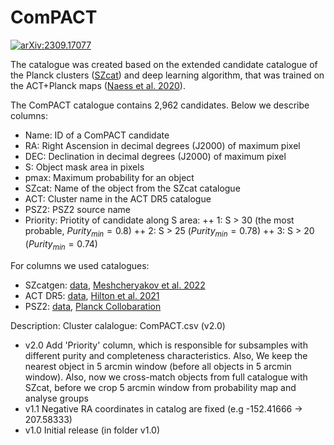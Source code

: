 # ComPACT

[![arXiv:2309.17077](http://img.shields.io/badge/arXiv-2309.17077-B31B1B.svg)](https://arxiv.org/abs/2309.17077)

The catalogue was created based on the extended candidate catalogue of the Planck clusters ([SZcat](https://github.com/astromining/planck_szcat)) and deep learning algorithm, that was trained on the ACT+Planck maps ([Naess et al. 2020](https://iopscience.iop.org/article/10.1088/1475-7516/2020/12/046)). 

The ComPACT catalogue contains 2,962 candidates. Below we describe columns:
+ Name: ID of a ComPACT candidate
+ RA: Right Ascension in decimal degrees (J2000) of maximum pixel
+ DEC: Declination in decimal degrees (J2000) of maximum pixel
+ S: Object mask area in pixels
+ pmax: Maximum probability for an object
+ SZcat: Name of the object from the SZcat catalogue
+ ACT: Cluster name in the ACT DR5 catalogue
+ PSZ2:	PSZ2 source name 
+ Priority: Priotity of candidate along S area:
  ++ 1: S > 30 (the most probable, $Purity_{min} = 0.8$)
  ++ 2: S > 25 ($Purity_{min} = 0.78$)
  ++ 3: S > 20 ($Purity_{min} = 0.74$)

For columns we used catalogues:
+ SZcatgen: [data](https://github.com/astromining/planck_szcat), [Meshcheryakov et al. 2022](https://link.springer.com/article/10.1134/S1063773722090055)
+ ACT DR5: [data](https://lambda.gsfc.nasa.gov/product/act/actpol_dr5_szcluster_catalog_get.html), [Hilton et al. 2021](https://iopscience.iop.org/article/10.3847/1538-4365/abd023)
+ PSZ2: [data](https://vizier.cds.unistra.fr/viz-bin/VizieR-3?-source=J/A%2bA/594/A27/psz2&-out.max=50&-out.form=HTML%20Table&-out.add=_r&-out.add=_RAJ,_DEJ&-sort=_r&-oc.form=sexa), [Planck Collobaration](https://ui.adsabs.harvard.edu/abs/2016A%26A...594A..27P/abstract)

Description:
Cluster calalogue: ComPACT.csv (v2.0)
+ v2.0 Add 'Priority' column, which is responsible for subsamples with different purity and completeness characteristics. Also, We keep the nearest object in 5 arcmin window (before all objects in 5 arcmin window). Also, now we cross-match objects from full catalogue with SZcat, before we crop 5 arcmin window from probability map and analyse groups
+ v1.1 Negative RA coordinates in catalog are fixed (e.g -152.41666 -> 207.58333)
+ v1.0 Initial release (in folder v1.0)